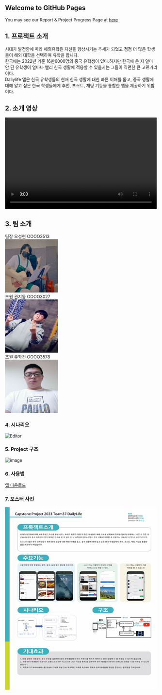 ## Welcome to GitHub Pages

You may see our Report & Project Progress Page at [here](https://seonghyeon555.github.io)


## 1. 프로잭트 소개
시대가 발전함에 따라 해외유학은 자신을 향상시키는 추세가 되었고 점점 더 많은 학생들이 해외 대학을 선택하여 유학을 합니다.  
한국에는 2022년 기준 16만6000명의 중국 유학생이 있다.하지만 한국에 온 지 얼마 안 된 유학생이 얼마나 빨리 한국 생활에 적응할 수 있을지는 그들이 직면한 큰 고민거리이다.  
Daliylife 앱은 한국 유학생들의 현재 한국 생활에 대한 빠른 이해를 돕고, 중국 생활에 대해 알고 싶은 한국 학생들에게 추천, 포스트, 채팅 기능을 통합한 앱을 제공하기 위함이다.  


## 2. 소개 영상

<video src="./video/video.mp4" controls="controls" width="500" height="300"></video>


## 3. 팀 소개

팀장 오성현 OOOO3513  
<img src="./img/oh.png" alt="Editor" width="175" height="175">  
조원 관지동 OOOO3027  
<img src="./img/kw.png" alt="Editor" width="175" height="175">  
조원 주좌건 OOOO3578  
<img src="./img/zhu.png" alt="Editor" width="175" height="175"> 


### 4. 시나리오
<img src="https://github.com/kookmin-sw/capstone-2023-37/assets/65642685/3dbef67a-ae51-4e22-a5d8-7a3c944531e2" alt="Editor" width="700">


### 5. Project 구조
![image](https://github.com/kookmin-sw/capstone-2023-37/assets/65642685/5990745f-b27b-4983-a6dd-7cf0707079a6)


### 6. 사용법
<a href="./release/dailylife.apk">앱 다운로드</a>


### 7. 포스터 사진
<img src="./img/post.jpg" alt="Editor" width="500" height="600">